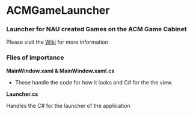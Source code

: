 ACMGameLauncher
===============

### Launcher for NAU created Games on the ACM Game Cabinet

Please visit the [Wiki](https://github.com/Fofofosho/ACMGameLauncher/wiki) for more information


### Files of importance

**MainWindow.xaml & MainWindow.xaml.cs**

 * These handle the code for how it looks and C# for the the view.

**Launcher.cs**

Handles the C# for the launcher of the application

